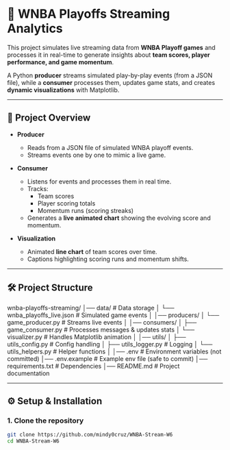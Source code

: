 # 🏀 WNBA Playoffs Streaming Analytics

This project simulates live streaming data from **WNBA Playoff games** and processes it in real-time to generate insights about **team scores, player performance, and game momentum**.  

A Python **producer** streams simulated play-by-play events (from a JSON file), while a **consumer** processes them, updates game stats, and creates **dynamic visualizations** with Matplotlib.  

---

## 📌 Project Overview

- **Producer**  
  - Reads from a JSON file of simulated WNBA playoff events.  
  - Streams events one by one to mimic a live game.  

- **Consumer**  
  - Listens for events and processes them in real time.  
  - Tracks:  
    - Team scores  
    - Player scoring totals  
    - Momentum runs (scoring streaks)  
  - Generates a **live animated chart** showing the evolving score and momentum.  

- **Visualization**  
  - Animated **line chart** of team scores over time.  
  - Captions highlighting scoring runs and momentum shifts.  

---

## 🛠️ Project Structure

wnba-playoffs-streaming/
│── data/ # Data storage
│ └── wnba_playoffs_live.json # Simulated game events
│
│── producers/
│ └── game_producer.py # Streams live events
│
│── consumers/
│ ├── game_consumer.py # Processes messages & updates stats
│ └── visualizer.py # Handles Matplotlib animation
│
│── utils/
│ ├── utils_config.py # Config handling
│ ├── utils_logger.py # Logging
│ └── utils_helpers.py # Helper functions
│
│── .env # Environment variables (not committed)
│── .env.example # Example env file (safe to commit)
│── requirements.txt # Dependencies
│── README.md # Project documentation


---

## ⚙️ Setup & Installation

### 1. Clone the repository
```bash
git clone https://github.com/mindy0cruz/WNBA-Stream-W6
cd WNBA-Stream-W6



